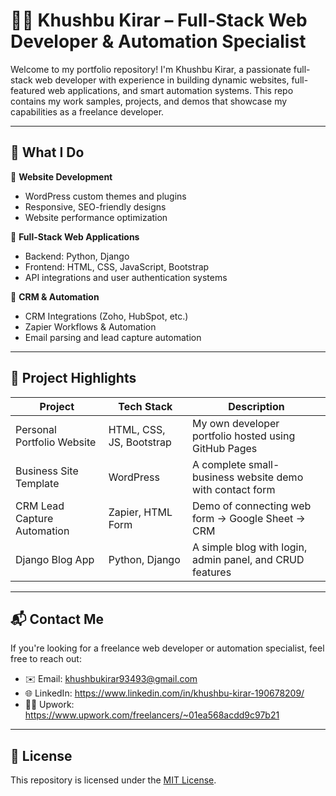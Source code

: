 # 👩‍💻 Khushbu Kirar – Full-Stack Web Developer & Automation Specialist

Welcome to my portfolio repository! I'm Khushbu Kirar, a passionate full-stack web developer with experience in building dynamic websites, full-featured web applications, and smart automation systems. This repo contains my work samples, projects, and demos that showcase my capabilities as a freelance developer.

---

## 💼 What I Do

🔹 **Website Development**
- WordPress custom themes and plugins
- Responsive, SEO-friendly designs
- Website performance optimization

🔹 **Full-Stack Web Applications**
- Backend: Python, Django
- Frontend: HTML, CSS, JavaScript, Bootstrap
- API integrations and user authentication systems

🔹 **CRM & Automation**
- CRM Integrations (Zoho, HubSpot, etc.)
- Zapier Workflows & Automation
- Email parsing and lead capture automation

---

## 📁 Project Highlights

| Project | Tech Stack | Description |
|--------|------------|-------------|
| Personal Portfolio Website | HTML, CSS, JS, Bootstrap | My own developer portfolio hosted using GitHub Pages |
| Business Site Template | WordPress | A complete small-business website demo with contact form |
| CRM Lead Capture Automation | Zapier, HTML Form | Demo of connecting web form → Google Sheet → CRM |
| Django Blog App | Python, Django | A simple blog with login, admin panel, and CRUD features |

---

## 📬 Contact Me

If you're looking for a freelance web developer or automation specialist, feel free to reach out:

- ✉️ Email: khushbukirar93493@gmail.com
- 🌐 LinkedIn: https://www.linkedin.com/in/khushbu-kirar-190678209/
- 🧑‍💻 Upwork: https://www.upwork.com/freelancers/~01ea568acdd9c97b21

---

## 📜 License

This repository is licensed under the [MIT License](LICENSE).
